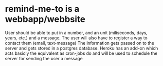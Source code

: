 # remind-me-to is a webbapp/webbsite

User should be able to put in a number, and an unit (miliseconds, days, years, etc.) and a message. The user will also have to register a way to contact them (email, text-message) 
The information gets passed on to the server and gets stored in a postgres database. Heroku has an add-on which acts basicly the equivalent as cron-jobs do and will be used to schedule the server for sending the user a message

